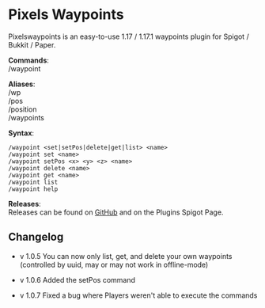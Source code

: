 # Pixels Waypoints

Pixelswaypoints is an easy-to-use 1.17 / 1.17.1 waypoints plugin for
Spigot / Bukkit / Paper.

**Commands**:<br>
/waypoint

**Aliases**:<br>
/wp<br>
/pos<br>
/position<br>
/waypoints<br>

**Syntax**:
```
/waypoint <set|setPos|delete|get|list> <name>
/waypoint set <name>
/waypoint setPos <x> <y> <z> <name>
/waypoint delete <name>
/waypoint get <name>
/waypoint list
/waypoint help 
```

**Releases**:<br>
Releases can be found on [GitHub](https://github.com/PixelAgent007/pixelswaypoints-spigot) and on the Plugins Spigot Page.

## Changelog 

- v 1.0.5
You can now only list, get, and delete your own waypoints (controlled by uuid, may or may not work in offline-mode)

- v 1.0.6
Added the setPos command

- v 1.0.7
Fixed a bug where Players weren't able to execute the commands
